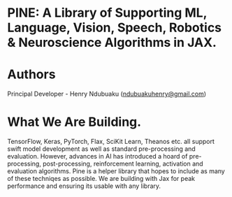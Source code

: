 # PINE: A Library of Supporting ML, Language, Vision, Speech, Robotics & Neuroscience Algorithms in JAX.

# Authors
Principal Developer - Henry Ndubuaku (ndubuakuhenry@gmail.com)

# What We Are Building.
TensorFlow, Keras, PyTorch, Flax, SciKit Learn, Theanos etc. all support swift model development as well as standard pre-processing and evaluation. However, advances in AI has introduced a hoard of pre-processing, post-processing, reinforcement learning, activation and evaluation algorithms. Pine is a helper library that hopes to include as many of these techniqes as possible. We are building with Jax for peak performance and ensuring its usable with any library.
